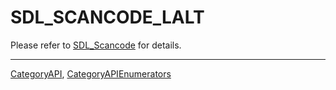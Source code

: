 # SDL_SCANCODE_LALT

Please refer to [SDL_Scancode](SDL_Scancode) for details.

----
[CategoryAPI](CategoryAPI), [CategoryAPIEnumerators](CategoryAPIEnumerators)

